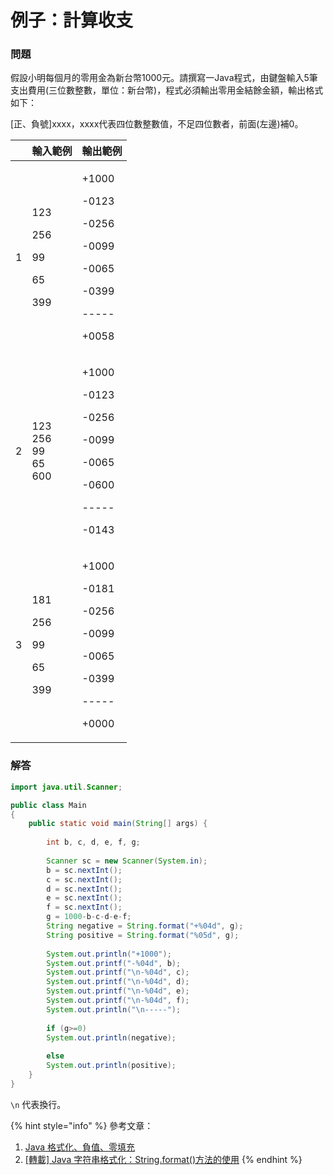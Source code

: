 # 例子：計算收支

### 問題

假設小明每個月的零用金為新台幣1000元。請撰寫一Java程式，由鍵盤輸入5筆支出費用(三位數整數，單位：新台幣)，程式必須輸出零用金結餘金額，輸出格式如下：

&#x20;\[正、負號]xxxx，xxxx代表四位數整數值，不足四位數者，前面(左邊)補0。

|   | 輸入範例                                             | 輸出範例                                                                                             |
| - | ------------------------------------------------ | ------------------------------------------------------------------------------------------------ |
| 1 | <p>123</p><p>256</p><p>99</p><p>65</p><p>399</p> | <p>+1000</p><p>-0123</p><p>-0256</p><p>-0099</p><p>-0065</p><p>-0399</p><p>-----</p><p>+0058</p> |
| 2 | <p>123<br>256<br>99<br>65<br>600</p>             | <p>+1000</p><p>-0123</p><p>-0256</p><p>-0099</p><p>-0065</p><p>-0600</p><p>-----</p><p>-0143</p> |
| 3 | <p>181</p><p>256</p><p>99</p><p>65</p><p>399</p> | <p>+1000</p><p>-0181</p><p>-0256</p><p>-0099</p><p>-0065</p><p>-0399</p><p>-----</p><p>+0000</p> |

### 解答

```java
import java.util.Scanner;

public class Main
{
	public static void main(String[] args) {
		
		int b, c, d, e, f, g;
		
		Scanner sc = new Scanner(System.in);
		b = sc.nextInt();
		c = sc.nextInt();
		d = sc.nextInt();
		e = sc.nextInt();
		f = sc.nextInt();
		g = 1000-b-c-d-e-f;
		String negative = String.format("+%04d", g);
		String positive = String.format("%05d", g);
		
		System.out.println("+1000");
		System.out.printf("-%04d", b);
		System.out.printf("\n-%04d", c);
		System.out.printf("\n-%04d", d);
		System.out.printf("\n-%04d", e);
		System.out.printf("\n-%04d", f);
		System.out.println("\n-----");
		
		if (g>=0)
		System.out.println(negative);
		
		else
		System.out.println(positive);
	}
}
```

`\n` 代表換行。

{% hint style="info" %}
參考文章：

1. [Java 格式化、負值、零填充](https://stackoverflow.com/questions/12252780/java-formatting-negative-values-zero-padding)
2. [\[轉載\] Java 字符串格式化：String.format()方法的使用](https://jax-work-archive.blogspot.com/2015/02/java-stringformat.html)
{% endhint %}
